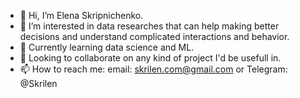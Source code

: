- 👋 Hi, I’m Elena Skripnichenko.
- 👀 I’m interested in data researches that can help making better decisions and understand complicated interactions and behavior.
- 🌱 Currently learning data science and ML.
- 💞️ Looking to collaborate on any kind of project I'd be usefull in.
- 📫 How to reach me: email: skrilen.com@gmail.com or Telegram: @Skrilen

<!---
Elen-Skri/Elen-Skri is a ✨ special ✨ repository because its `README.md` (this file) appears on your GitHub profile.
You can click the Preview link to take a look at your changes.
--->

